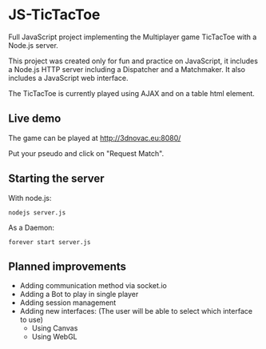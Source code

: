 JS-TicTacToe
============

Full JavaScript project implementing the Multiplayer game TicTacToe with a Node.js server.

This project was created only for fun and practice on JavaScript, it includes a Node.js HTTP server including a Dispatcher and a Matchmaker. It also includes a JavaScript web interface.

The TicTacToe is currently played using AJAX and on a table html element.


Live demo
---------
The game can be played at http://3dnovac.eu:8080/

Put your pseudo and click on "Request Match".


Starting the server
-------------------

With node.js:

    nodejs server.js

As a Daemon:

    forever start server.js


Planned improvements
--------------------

- Adding communication method via socket.io
- Adding a Bot to play in single player
- Adding session management
- Adding new interfaces: (The user will be able to select which interface to use)
    - Using Canvas
    - Using WebGL
